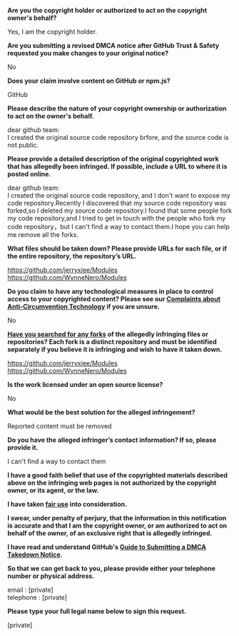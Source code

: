 **Are you the copyright holder or authorized to act on the copyright owner's behalf?**

Yes, I am the copyright holder.

**Are you submitting a revised DMCA notice after GitHub Trust & Safety requested you make changes to your original notice?**

No

**Does your claim involve content on GitHub or npm.js?**

GitHub

**Please describe the nature of your copyright ownership or authorization to act on the owner's behalf.**

dear github team:  
I created the original source code repository brfore, and the source code is not public.

**Please provide a detailed description of the original copyrighted work that has allegedly been infringed. If possible, include a URL to where it is posted online.**

dear github team:  
I created the original source code repository, and I don't want to expose my code repository.Recently I discovered that my source code repository was forked,so I deleted my source code repository.I found that some people fork my code repository,and I tried to get in touch with the people who fork my code repository，but I can't find a way to contact them.I hope you can help me remove all the forks.

**What files should be taken down? Please provide URLs for each file, or if the entire repository, the repository’s URL.**

https://github.com/jerryxiee/Modules  
https://github.com/WynneNero/Modules

**Do you claim to have any technological measures in place to control access to your copyrighted content? Please see our <a href="https://docs.github.com/articles/guide-to-submitting-a-dmca-takedown-notice#complaints-about-anti-circumvention-technology">Complaints about Anti-Circumvention Technology</a> if you are unsure.**

No

**<a href="https://docs.github.com/articles/dmca-takedown-policy#b-what-about-forks-or-whats-a-fork">Have you searched for any forks</a> of the allegedly infringing files or repositories? Each fork is a distinct repository and must be identified separately if you believe it is infringing and wish to have it taken down.**

https://github.com/jerryxiee/Modules  
https://github.com/WynneNero/Modules

**Is the work licensed under an open source license?**

No

**What would be the best solution for the alleged infringement?**

Reported content must be removed

**Do you have the alleged infringer’s contact information? If so, please provide it.**

I can't find a way to contact them

**I have a good faith belief that use of the copyrighted materials described above on the infringing web pages is not authorized by the copyright owner, or its agent, or the law.**

**I have taken <a href="https://www.lumendatabase.org/topics/22">fair use</a> into consideration.**

**I swear, under penalty of perjury, that the information in this notification is accurate and that I am the copyright owner, or am authorized to act on behalf of the owner, of an exclusive right that is allegedly infringed.**

**I have read and understand GitHub's <a href="https://docs.github.com/articles/guide-to-submitting-a-dmca-takedown-notice/">Guide to Submitting a DMCA Takedown Notice</a>.**

**So that we can get back to you, please provide either your telephone number or physical address.**

email : [private]  
telephone : [private]  

**Please type your full legal name below to sign this request.**

[private]
